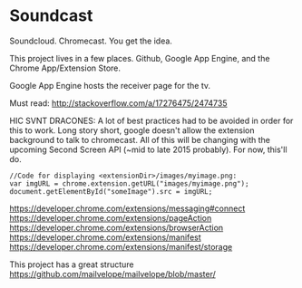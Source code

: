 # Soundcast

Soundcloud. Chromecast. You get the idea.

This project lives in a few places. Github, Google App Engine, and the Chrome App/Extension Store.

Google App Engine hosts the receiver page for the tv.

Must read: http://stackoverflow.com/a/17276475/2474735

HIC SVNT DRACONES: A lot of best practices had to be avoided in order for this to work. Long story short, google doesn't allow the extension background to talk to chromecast. All of this will be changing with the upcoming Second Screen API (~mid to late 2015 probably). For now, this'll do.

```
//Code for displaying <extensionDir>/images/myimage.png:
var imgURL = chrome.extension.getURL("images/myimage.png");
document.getElementById("someImage").src = imgURL;
```

https://developer.chrome.com/extensions/messaging#connect
https://developer.chrome.com/extensions/pageAction
https://developer.chrome.com/extensions/browserAction
https://developer.chrome.com/extensions/manifest
https://developer.chrome.com/extensions/manifest/storage

This project has a great structure https://github.com/mailvelope/mailvelope/blob/master/
